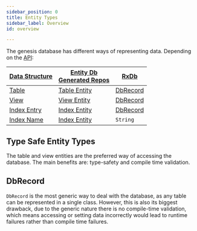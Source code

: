 ```yaml
---
sidebar_position: 0
title: Entity Types
sidebar_label: Overview
id: overview

---
```


The genesis database has different ways of representing data. Depending on the [API](../../apis/overview):

| [Data Structure](../../data-structure/overview) | [Entity Db](../../apis/entity-db) <br/> [Generated Repos](../../apis/generated) | [RxDb](../../apis/rxdb) |
|-------------------------------------------------|---------------------------------------------------------------------------------|-------------------------|
| [Table](../../data-structure/tables)            | [Table Entity](../tables)                                                       | [DbRecord](../dbrecord) |
| [View](../../data-structure/views)              | [View Entity](../views)                                                         | [DbRecord](../dbrecord) |
| [Index Entry](../../data-structure/indices)     | [Index Entity](../indices)                                                      | [DbRecord](../dbrecord) |
| [Index Name](../../data-structure/indices)      | [Index Entity](../indices)                                                      | `String`                |


## Type Safe Entity Types

The table and view entities are the preferred way of accessing the database. The main benefits are: type-safety and 
compile time validation. 

## DbRecord

`DbRecord` is the most generic way to deal with the database, as any table can be represented in a single class. 
However, this is also its biggest drawback, due to the generic nature there is no compile-time validation, which means 
accessing or setting data incorrectly would lead to runtime failures rather than compile time failures.  
